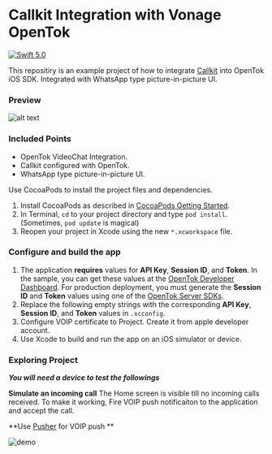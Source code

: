 
# Callkit Integration with Vonage OpenTok

[![Swift 5.0](https://img.shields.io/badge/Swift-5.0-orange.svg?style=flat)](https://swift.org)

This repositiry is an example project of how to integrate [Callkit](https://developer.apple.com/documentation/callkit) into OpenTok iOS SDK. Integrated with WhatsApp type picture-in-picture UI.

### Preview
![alt text](https://github.com/mobile-simformsolutions/OpenTokVideoChatIOS/blob/master/preview.gif)

### Included Points
- OpenTok VideoChat Integration.
- Callkit configured with OpenTok.
- WhatsApp type picture-in-picture UI.

Use CocoaPods to install the project files and dependencies.

1. Install CocoaPods as described in [CocoaPods Getting Started](https://guides.cocoapods.org/using/getting-started.html#getting-started).
1. In Terminal, `cd` to your project directory and type `pod install`. (Sometimes, `pod update` is magical)
1. Reopen your project in Xcode using the new `*.xcworkspace` file.

### Configure and build the app
1. The application **requires** values for **API Key**, **Session ID**, and **Token**. In the sample, you can get these values at the [OpenTok Developer Dashboard](https://dashboard.tokbox.com/). For production deployment, you must generate the **Session ID** and **Token** values using one of the [OpenTok Server SDKs](https://tokbox.com/developer/sdks/server/).
1. Replace the following empty strings with the corresponding **API Key**, **Session ID**, and **Token** values in `.xcconfig`.
2. Configure VOIP certificate to Project. Create it from apple developer account.
1. Use Xcode to build and run the app on an iOS simulator or device.

### Exploring Project

 ***You will need a device to test the followings***
 
**Simulate an incoming call**
The Home screen is visible till no incoming calls received. To make it working, Fire VOIP push notificaiton to the application and accept the call.

**Use [Pusher](https://github.com/noodlewerk/NWPusher) for VOIP push **

![demo](https://github.com/mobile-simformsolutions/OpenTokVideoChatIOS/blob/master/pusher.png)

